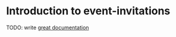 # Introduction to event-invitations

TODO: write [great documentation](http://jacobian.org/writing/what-to-write/)
